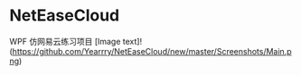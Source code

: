 # NetEaseCloud
WPF 仿网易云练习项目
[Image text]!
(https://github.com/Yearrry/NetEaseCloud/new/master/Screenshots/Main.png)
